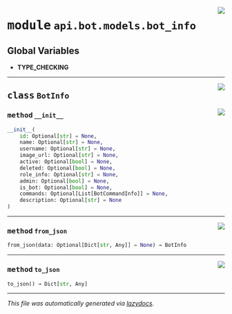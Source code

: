 <!-- markdownlint-disable -->

<a href="../../../src/switch/api/bot/models/bot_info.py#L0"><img align="right" src="https://img.shields.io/badge/-source-cccccc?style=flat-square"/></a>

# <kbd>module</kbd> `api.bot.models.bot_info`




**Global Variables**
---------------
- **TYPE_CHECKING**


---

<a href="../../../src/switch/api/bot/models/bot_info.py#L7"><img align="right" src="https://img.shields.io/badge/-source-cccccc?style=flat-square"/></a>

## <kbd>class</kbd> `BotInfo`




<a href="../../../src/switch/api/bot/models/bot_info.py#L8"><img align="right" src="https://img.shields.io/badge/-source-cccccc?style=flat-square"/></a>

### <kbd>method</kbd> `__init__`

```python
__init__(
    id: Optional[str] = None,
    name: Optional[str] = None,
    username: Optional[str] = None,
    image_url: Optional[str] = None,
    active: Optional[bool] = None,
    deleted: Optional[bool] = None,
    role_info: Optional[str] = None,
    admin: Optional[bool] = None,
    is_bot: Optional[bool] = None,
    commands: Optional[List[BotCommandInfo]] = None,
    description: Optional[str] = None
)
```








---

<a href="../../../src/switch/api/bot/models/bot_info.py#L36"><img align="right" src="https://img.shields.io/badge/-source-cccccc?style=flat-square"/></a>

### <kbd>method</kbd> `from_json`

```python
from_json(data: Optional[Dict[str, Any]] = None) → BotInfo
```





---

<a href="../../../src/switch/api/bot/models/bot_info.py#L43"><img align="right" src="https://img.shields.io/badge/-source-cccccc?style=flat-square"/></a>

### <kbd>method</kbd> `to_json`

```python
to_json() → Dict[str, Any]
```








---

_This file was automatically generated via [lazydocs](https://github.com/ml-tooling/lazydocs)._
